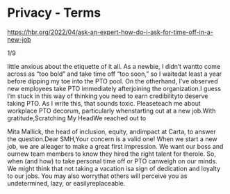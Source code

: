 # Privacy - Terms

https://hbr.org/2022/04/ask-an-expert-how-do-i-ask-for-time-off-in-a-new-job

1/9

little anxious about the etiquette of it all. As a newbie, I didn’t wantto come across as “too bold” and take time off “too soon,” so I waitedat least a year before dipping my toe into the PTO pool. On the otherhand, I’ve observed new employees take PTO immediately afterjoining the organization.I guess I’m stuck in this way of thinking you need to earn credibilityto deserve taking PTO. As I write this, that sounds toxic. Pleaseteach me about workplace PTO decorum, particularly whenstarting out at a new job.With gratitude,Scratching My HeadWe reached out to

Mita Mallick, the head of inclusion, equity, andimpact at Carta, to answer the question.Dear SMH,Your concern is a valid one! When we start a new job, we are alleager to make a great first impression. We want our boss and ournew team members to know they hired the right talent for therole. So, when (and how) to take personal time off or PTO canweigh on our minds. We might think that not taking a vacation isa sign of dedication and loyalty to our jobs. You may also worrythat others will perceive you as undetermined, lazy, or easilyreplaceable.